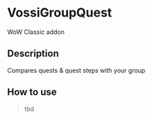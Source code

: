 # VossiGroupQuest

WoW Classic addon

## Description

Compares quests & quest steps with your group

## How to use

> tbd

